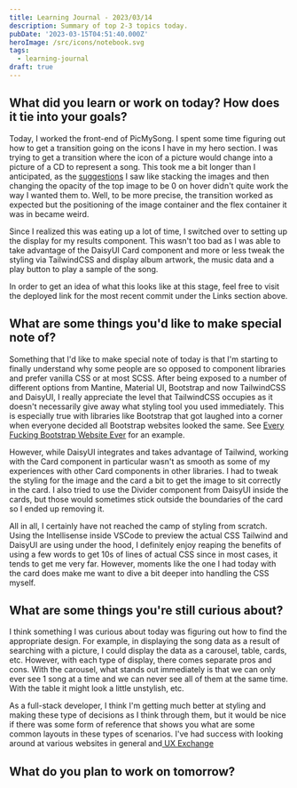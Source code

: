 ```yaml
---
title: Learning Journal - 2023/03/14
description: Summary of top 2-3 topics today.
pubDate: '2023-03-15T04:51:40.000Z'
heroImage: /src/icons/notebook.svg
tags:
  - learning-journal
draft: true
---
```


## What did you learn or work on today? How does it tie into your goals?

Today, I worked the front-end of PicMySong. I spent some time figuring out how to get a transition going on the icons I have in my hero section. I was trying to get a transition where the icon of a picture would change into a picture of a CD to represent a song. This took me a bit longer than I anticipated, as the [suggestions](http://css3.bradshawenterprises.com/cfimg/ "suggestions") I saw like stacking the images and then changing the opacity of the top image to be 0 on hover didn't quite work the way I wanted them to. Well, to be more precise, the transition worked as expected but the positioning of the image container and the flex container it was in became weird.

Since I realized this was eating up a lot of time, I switched over to setting up the display for my results component. This wasn't too bad as I was able to take advantage of the DaisyUI Card component and more or less tweak the styling via TailwindCSS and display album artwork, the music data and a play button to play a sample of the song.

In order to get an idea of what this looks like at this stage, feel free to visit the deployed link for the most recent commit under the Links section above.

## What are some things you'd like to make special note of?

Something that I'd like to make special note of today is that I'm starting to finally understand why some people are so opposed to component libraries and prefer vanilla CSS or at most SCSS. After being exposed to a number of different options from Mantine, Material UI, Bootstrap and now TailwindCSS and DaisyUI, I really appreciate the level that TailwindCSS occupies as it doesn't necessarily give away what styling tool you used immediately. This is especially true with libraries like Bootstrap that got laughed into a corner when everyone decided all Bootstrap websites looked the same. See [Every Fucking Bootstrap Website Ever](https://www.dagusa.com/ "") for an example.

However, while DaisyUI integrates and takes advantage of Tailwind, working with the Card component in particular wasn't as smooth as some of my experiences with other Card components in other libraries. I had to tweak the styling for the image and the card a bit to get the image to sit correctly in the card. I also tried to use the Divider component from DaisyUI inside the cards, but those would sometimes stick outside the boundaries of the card so I ended up removing it. 

All in all, I certainly have not reached the camp of styling from scratch. Using the Intellisense inside VSCode to preview the actual CSS Tailwind and DaisyUI are using under the hood, I definitely enjoy reaping the benefits of using a few words to get 10s of lines of actual CSS since in most cases, it tends to get me very far. However, moments like the one I had today with the card does make me want to dive a bit deeper into handling the CSS myself.

## What are some things you're still curious about?

I think something I was curious about today was figuring out how to find the appropriate design. For example, in displaying the song data as a result of searching with a picture, I could display the data as a carousel, table, cards, etc. However, with each type of display, there comes separate pros and cons. With the carousel, what stands out immediately is that we can only ever see 1 song at a time and we can never see all of them at the same time. With the table it might look a little unstylish, etc. 

As a full-stack developer, I think I'm getting much better at styling and making these type of decisions as I think through them, but it would be nice if there was some form of reference that shows you what are some common layouts in these types of scenarios. I've had success with looking around at various websites in general and[ UX Exchange](https://ux.stackexchange.com/)

## What do you plan to work on tomorrow?
